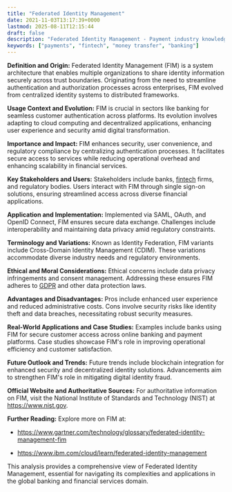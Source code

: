 ```yaml
---
title: "Federated Identity Management"
date: 2021-11-03T13:17:39+0000
lastmod: 2025-08-11T12:15:44
draft: false
description: "Federated Identity Management - Payment industry knowledge and insights"
keywords: ["payments", "fintech", "money transfer", "banking"]
---
```


**Definition and Origin:**
Federated Identity Management (FIM) is a system architecture that enables multiple organizations to share identity information securely across trust boundaries. Originating from the need to streamline authentication and authorization processes across enterprises, FIM evolved from centralized identity systems to distributed frameworks.

**Usage Context and Evolution:**
FIM is crucial in sectors like banking for seamless customer authentication across platforms. Its evolution involves adapting to cloud computing and decentralized applications, enhancing user experience and security amid digital transformation.

**Importance and Impact:**
FIM enhances security, user convenience, and regulatory compliance by centralizing authentication processes. It facilitates secure access to services while reducing operational overhead and enhancing scalability in financial services.

**Key Stakeholders and Users:**
Stakeholders include banks, [fintech](https://faisalkhanllc.xyz/resources/payments-wiki/f/fintech/) firms, and regulatory bodies. Users interact with FIM through single sign-on solutions, ensuring streamlined access across diverse financial applications.

**Application and Implementation:**
Implemented via SAML, OAuth, and OpenID Connect, FIM ensures secure data exchange. Challenges include interoperability and maintaining data privacy amid regulatory constraints.

**Terminology and Variations:**
Known as Identity Federation, FIM variants include Cross-Domain Identity Management (CDIM). These variations accommodate diverse industry needs and regulatory environments.

**Ethical and Moral Considerations:**
Ethical concerns include data privacy infringements and consent management. Addressing these ensures FIM adheres to [GDPR](https://faisalkhanllc.xyz/resources/payments-wiki/g/general-data-protection-regulation-gdpr/) and other data protection laws.

**Advantages and Disadvantages:**
Pros include enhanced user experience and reduced administrative costs. Cons involve security risks like identity theft and data breaches, necessitating robust security measures.

**Real-World Applications and Case Studies:**
Examples include banks using FIM for secure customer access across online banking and payment platforms. Case studies showcase FIM's role in improving operational efficiency and customer satisfaction.

**Future Outlook and Trends:**
Future trends include blockchain integration for enhanced security and decentralized identity solutions. Advancements aim to strengthen FIM's role in mitigating digital identity fraud.

**Official Website and Authoritative Sources:**
For authoritative information on FIM, visit the National Institute of Standards and Technology (NIST) at https://www.nist.gov.

**Further Reading:**
Explore more on FIM at:

- https://www.gartner.com/technology/glossary/federated-identity-management-fim

- https://www.ibm.com/cloud/learn/federated-identity-management

This analysis provides a comprehensive view of Federated Identity Management, essential for navigating its complexities and applications in the global banking and financial services domain.
